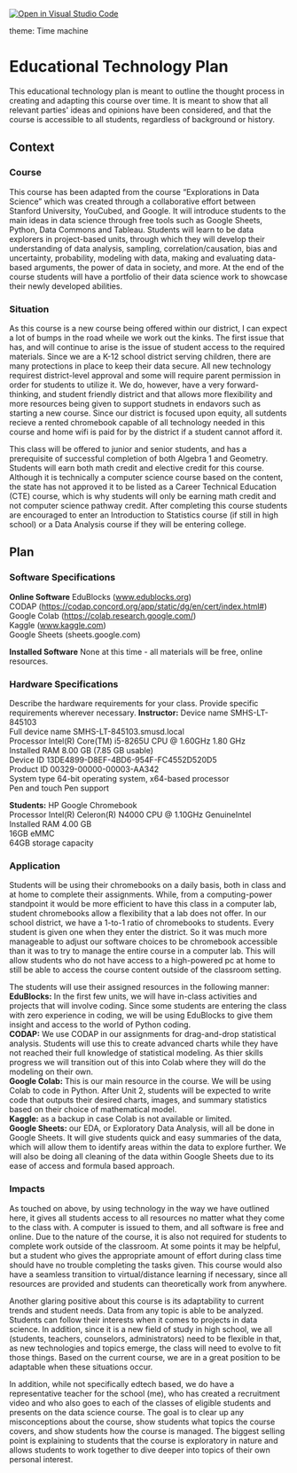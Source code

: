[![Open in Visual Studio Code](https://classroom.github.com/assets/open-in-vscode-c66648af7eb3fe8bc4f294546bfd86ef473780cde1dea487d3c4ff354943c9ae.svg)](https://classroom.github.com/online_ide?assignment_repo_id=8262313&assignment_repo_type=AssignmentRepo)

theme: Time machine

# Educational Technology Plan

This educational technology plan is meant to outline the thought process in creating and adapting this course over time. It is meant to show that all relevant parties' ideas and opinions have been considered, and that the course is accessible to all students, regardless of background or history.

## Context

### Course

This course has been adapted from the course “Explorations in Data Science” which was created through a collaborative effort between Stanford University, YouCubed, and Google. It will introduce students to the main ideas in data science through free tools such as Google Sheets, Python, Data Commons and Tableau. Students will learn to be data explorers in project-based units, through which they will develop their understanding of data analysis, sampling, correlation/causation, bias and uncertainty, probability, modeling with data, making and evaluating data-based arguments, the power of data in society, and more. At the end of the course students will have a portfolio of their data science work to showcase their newly developed abilities.


### Situation

As this course is a new course being offered within our district, I can expect a lot of bumps in the road wheile we work out the kinks. The first issue that has, and will continue to arise is the issue of student access to the required materials. Since we are a K-12 school district serving children, there are many protections in place to keep their data secure. All new technology requirest district-level approval and some will require parent permission in order for students to utilize it. We do, however, have a very forward-thinking, and student friendly district and that allows more flexibility and more resources being given to support studnets in endavors such as starting a new course.  Since our district is focused upon equity, all sutdents recieve a rented chromebook capable of all technology needed in this course and home wifi is paid for by the district if a student cannot afford it.

This class will be offered to junior and senior students, and has a prerequisite of successful completion of both Algebra 1 and Geometry. Students will earn both math credit and elective credit for this course. Although it is technically a computer science course based on the content, the state has not approved it to be listed as a Career Technical Education (CTE) course, which is why students will only be earning math credit and not computer science pathway credit. After completing this course students are encouraged to enter an Introduction to Statistics course (if still in high school) or a Data Analysis course if they will be entering college.

## Plan

### Software Specifications


**Online Software**
EduBlocks (www.edublocks.org)  
CODAP (https://codap.concord.org/app/static/dg/en/cert/index.html#)  
Google Colab (https://colab.research.google.com/)  
Kaggle (www.kaggle.com)  
Google Sheets (sheets.google.com)  

**Installed Software**
None at this time - all materials will be free, online resources.

### Hardware Specifications

Describe the hardware requirements for your class. Provide specific requirements
wherever necessary.
**Instructor:**
Device name	SMHS-LT-845103  
Full device name	SMHS-LT-845103.smusd.local  
Processor	Intel(R) Core(TM) i5-8265U CPU @ 1.60GHz   1.80 GHz  
Installed RAM	8.00 GB (7.85 GB usable)  
Device ID	13DE4899-D8EF-4BD6-954F-FC4552D520D5  
Product ID	00329-00000-00003-AA342  
System type	64-bit operating system, x64-based processor  
Pen and touch	Pen support  

**Students:**
HP Google Chromebook  
Processor Intel(R) Celeron(R) N4000 CPU @ 1.10GHz GenuineIntel  
Installed RAM	4.00 GB  
16GB eMMC  
64GB storage capacity  

### Application

Students will be using their chromebooks on a daily basis, both in class and at home to complete their assignments. While, from a computing-power standpoint it would be more efficient to have this class in a computer lab, student chromebooks allow a flexibility that a lab does not offer. In our school district, we have a 1-to-1 ratio of chromebooks to students. Every student is given one when they enter the district. So it was much more manageable to adjust our software choices to be chromebook accessible than it was to try to manage the entire course in a computer lab. This will allow students who do not have access to a high-powered pc at home to still be able to access the course content outside of the classroom setting.

The students will use their assigned resources in the following manner:  
**EduBlocks:** In the first few units, we will have in-class activities and projects that will involve coding. Since some students are entering the class with zero experience in coding, we will be using EduBlocks to give them insight and access to the world of Python coding.  
**CODAP:** We use CODAP in our assignments for drag-and-drop statistical analysis. Students will use this to create advanced charts while they have not reached their full knowledge of statistical modeling. As thier skills progress we will transition out of this into Colab where they will do the modeling on their own.  
**Google Colab:** This is our main resource in the course. We will be using Colab to code in Python. After Unit 2, students will be expected to write code that outputs their desired charts, images, and summary statistics based on their choice of mathematical model.   
**Kaggle:** as a backup in case Colab is not available or limited.  
**Google Sheets:** our EDA, or Exploratory Data Analysis, will all be done in Google Sheets. It will give students quick and easy summaries of the data, which will allow them to identify areas within the data to explore further. We will also be doing all cleaning of the data within Google Sheets due to its ease of access and formula based approach.  

### Impacts

As touched on above, by using technology in the way we have outlined here, it gives all students access to all resources no matter what they come to the class with. A computer is issued to them, and all software is free and online. Due to the nature of the course, it is also not required for students to complete work outside of the classroom. At some points it may be helpful, but a student who gives the appropriate amount of effort during class time should have no trouble completing the tasks given. This course would also have a seamless transition to virtual/distance learning if necessary, since all resources are provided and students can theoretically work from anywhere. 

Another glaring positive about this course is its adaptability to current trends and student needs. Data from any topic is able to be analyzed. Students can follow their interests when it comes to projects in data science.  In addition, since it is a new field of study in high school, we all (students, teachers, counselors, administrators) need to be flexible in that, as new technologies and topics emerge, the class will need to evolve to fit those things. Based on the current course, we are in a great position to be adaptable when these situations occur. 

In addition, while not specifically edtech based, we do have a representative teacher for the school (me), who has created a recruitment video and who also goes to each of the classes of eligible students and presents on the data science course. The goal is to clear up any misconceptions about the course, show students what topics the course covers, and show students how the course is managed. The biggest selling point is explaining to students that the course is exploratory in nature and allows students to work together to dive deeper into topics of their own personal interest.
